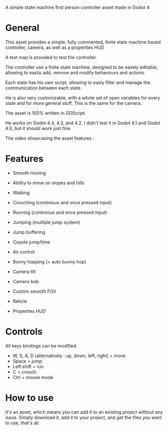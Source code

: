 A simple state machine first person controller asset made in Godot 4

# **General**


This asset provides a simple, fully commented, finite state machine based controller, camera, as well as a properties HUD

A test map is provided to test the controller.

The controller use a finite state machine, designed to be easely editable, allowing to easily add, remove and modify behaviours and actions.

Each state has his own script, allowing to easly filter and manage the communication between each state.

He is also very customizable, with a whole set of open variables for every state and for more general stuff. This is the same for the camera.

The asset is 100% written in GDScript.

He works on Godot 4.4, 4.3, and 4.2. I didn't test it in Godot 4.1 and Godot 4.0, but it should work just fine.

The video showcasing the asset features : 

# **Features**

 - Smooth moving
 - Ability to move on slopes and hills
 - Walking
 - Crouching (continious and once pressed input)
 - Running (continious and once pressed input)
 - Jumping (multiple jump system)
 - Jump buffering
 - Coyote jump/time
 - Air control
 - Bunny hopping (+ auto bunny hop)
   
 - Camera tilt
 - Camera bob
 - Custom smooth FOV
   
 - Reticle
 - Properties HUD


# **Controls**


All keys bindings can be modified

- W, S, A, D (alternatively : up, down, left, right) = move
- Space = jump
- Left shift = run
- C = crouch
- Ctrl = mouse mode

# **How to use**


It's an asset, which means you can add it to an existing project without any issue.
Simply download it, add it to your project, and get the files you want to use, that's all.




 

